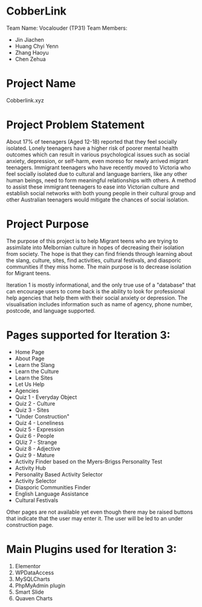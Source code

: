 # CobberLink
Team Name: Vocalouder (TP31)
Team Members: 
- Jin Jiachen
- Huang Chyi Yenn
- Zhang Haoyu
- Chen Zehua

# Project Name
Cobberlink.xyz 

# Project Problem Statement
About 17% of teenagers (Aged 12-18) reported that they feel socially isolated. Lonely teenagers have a higher risk of poorer mental health outcomes which can result in various psychological issues such as social anxiety, depression, or self-harm, even moreso for newly arrived migrant teenagers. Immigrant teenagers who have recently moved to Victoria who feel socially isolated due to cultural and language barriers, like any other human beings, need to form meaningful relationships with others. A method to assist these immigrant teenagers to ease into Victorian culture and establish social networks with both young people in their cultural group and other Australian teenagers would mitigate the chances of social isolation.

# Project Purpose 
The purpose of this project is to help Migrant teens who are trying to assimilate into Melbornian culture in hopes of decreasing their isolation from society. The hope is that they can find friends through learning about the slang, culture, sites, find activities, cultural festivals, and diasporic communities if they miss home. The main purpose is to decrease isolation for Migrant teens.

Iteration 1 is mostly informational, and the only true use of a "database" that can encourage users to come back is the ability to look for professional help agencies that help them with their social anxiety or depression. The visualisation includes information such as name of agency, phone number, postcode, and language supported.

# Pages supported for Iteration 3:
- Home Page
- About Page
- Learn the Slang
- Learn the Culture
- Learn the Sites
- Let Us Help
- Agencies
- Quiz 1 - Everyday Object
- Quiz 2 - Culture
- Quiz 3 - Sites
- "Under Construction"
- Quiz 4 - Loneliness
- Quiz 5 - Expression
- Quiz 6 - People
- QUiz 7 - Strange
- Quiz 8 - Adjective
- Quiz 9 - Mature
- Activity Finder based on the Myers-Brigss Personality Test
- Activity Hub
- Personality Based Activity Selector
- Activity Selector
- Diasporic Communities Finder
- English Language Assistance
- Cultural Festivals

Other pages are not available yet even though there may be raised buttons that indicate that the user may enter it. The user will be led to an under construction page.

# Main Plugins used for Iteration 3:
1. Elementor
2. WPDataAccess
3. MySQLCharts
4. PhpMyAdmin plugin
5. Smart Slide
6. Quaven Charts
